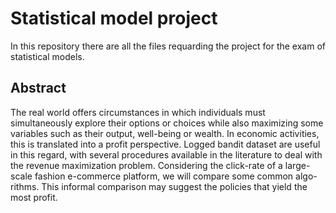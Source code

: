 # Statistical model project

In this repository there are all the files requarding the project for the exam of statistical models.

## Abstract

The real world offers circumstances in which individuals must simultaneously explore their options or choices
while also maximizing some variables such as their output, well-being or wealth.
In economic activities, this is translated into a profit perspective. Logged bandit dataset are useful in this regard,
with several procedures available in the literature to deal with the revenue maximization problem.
Considering the click-rate of a large-scale fashion e-commerce platform, we will compare some common algo-
rithms. This informal comparison may suggest the policies that yield the most profit.
